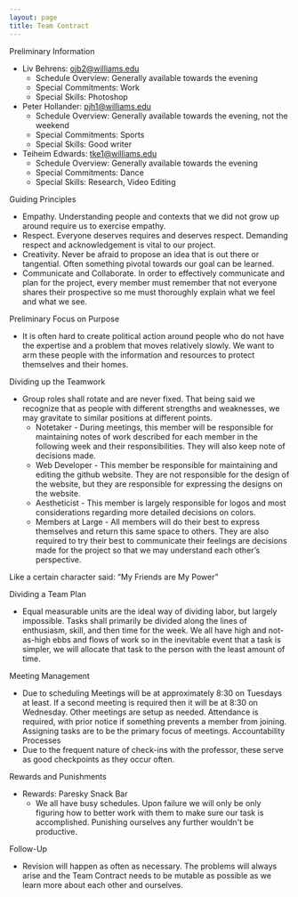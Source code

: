```yaml
---
layout: page
title: Team Contract
---
```


Preliminary Information
- Liv Behrens: ojb2@williams.edu
	- Schedule Overview:  Generally available towards the evening
	- Special Commitments: Work
	- Special Skills: Photoshop
- Peter Hollander: pjh1@williams.edu
	- Schedule Overview: Generally available towards the evening, not the weekend
	- Special Commitments: Sports
	- Special Skills: Good writer
- Teiheim Edwards: tke1@williams.edu
	- Schedule Overview: Generally available towards the evening
	- Special Commitments: Dance
	- Special Skills: Research, Video Editing

Guiding Principles
- Empathy. Understanding people and contexts that we did not grow up around require us to exercise empathy. 
- Respect. Everyone deserves requires and deserves respect. Demanding respect and acknowledgement is vital to our  project.
- Creativity. Never be afraid to propose an idea that is out there or tangential. Often something pivotal towards our goal can be learned.
- Communicate and Collaborate. In order to effectively communicate and plan for the project, every member must remember that not everyone shares their prospective so me must thoroughly explain what we feel and what we see.

Preliminary Focus on Purpose
- It is often hard to create political action around people who do not have the expertise and a problem that moves relatively slowly. We want to arm these people with the information and resources to protect themselves and their homes. 

Dividing up the Teamwork
- Group roles shall rotate and are never fixed. That being said we recognize that as people with different strengths and weaknesses, we may gravitate to similar positions at different points.
	- Notetaker
    		- During meetings, this member will be responsible for maintaining notes of work described for each member in the following week and their responsibilities. They will also keep note of decisions made.
	- Web Developer
    		- This member be responsible for maintaining and editing the github website. They are not responsible for the design of the website, but they are responsible for expressing the designs on the website.
	- Aestheticist 
    		- This member is largely responsible for logos and most considerations regarding more detailed decisions on colors.
	- Members at Large
    		- All members will do their best to express themselves and return this same space to others. They are also required to try their best to communicate their feelings are decisions made for the project so that we may understand each other’s perspective. 

Like a certain character said: “My Friends are My Power”

Dividing a Team Plan
- Equal measurable units are the ideal way of dividing labor, but largely impossible. Tasks shall primarily be divided along the lines of enthusiasm, skill, and then time for the week. We all have high and not-as-high ebbs and flows of work so in the inevitable event that a task is simpler, we will allocate that task to the person with the least amount of time. 

Meeting Management	
- Due to scheduling Meetings will be at approximately 8:30 on Tuesdays at least. If a second meeting is required then it will be at 8:30 on Wednesday. Other meetings are setup as needed. Attendance is required, with prior notice if something prevents a member from joining. Assigning tasks are to be the primary focus of meetings.
Accountability Processes 
- Due to the frequent nature of check-ins with the professor, these serve as good checkpoints as they occur often.

Rewards and Punishments
- Rewards: Paresky Snack Bar
	- We all have busy schedules. Upon failure we will only be only figuring how to better work with them to make sure our task is accomplished. Punishing ourselves any further wouldn't be productive.

Follow-Up
- Revision will happen as often as necessary. The problems will always arise and the Team Contract needs to be mutable as possible as we learn more about each other and ourselves. 
